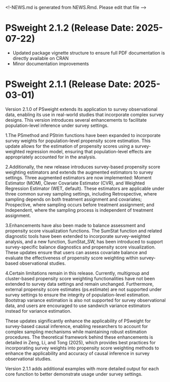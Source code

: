 
\<!-NEWS.md is generated from NEWS.Rmd. Please edit that file –\>

# PSweight 2.1.2 (Release Date: 2025-07-22)

- Updated package vignette structure to ensure full PDF documentation is directly available on CRAN
- Minor documentation improvements

# PSweight 2.1.1 (Release Date: 2025-03-01)

Version 2.1.0 of PSweight extends its application to survey observational data, enabling its use in real-world studies that incorporate complex survey designs. This version introduces several enhancements to facilitate population-level inference under survey settings.

1.The PSmethod and PStrim functions have been expanded to incorporate survey weights for population-level propensity score estimation. This update allows for the estimation of propensity scores using a survey-weighted regression model, ensuring that population-level effects are appropriately accounted for in the analysis.

2.Additionally, the new release introduces survey-based propensity score weighting estimators and extends the augmented estimators to survey settings. Three augmented estimators are now implemented: Moment Estimator (MOM), Clever Covariate Estimator (CVR), and Weighted Regression Estimator (WET, default). These estimators are applicable under three common survey sampling settings, including Retrospective, where sampling depends on both treatment assignment and covariates; Prospective, where sampling occurs before treatment assignment; and Independent, where the sampling process is independent of treatment assignment.

3.Enhancements have also been made to balance assessment and propensity score visualization functions. The SumStat function and related diagnostic tools have been extended to incorporate survey-weighted analysis, and a new function, SumStat_SW, has been introduced to support survey-specific balance diagnostics and propensity score visualization. These updates ensure that users can assess covariate balance and evaluate the effectiveness of propensity score weighting within survey-based observational studies.

4.Certain limitations remain in this release. Currently, multigroup and cluster-based propensity score weighting functionalities have not been extended to survey data settings and remain unchanged. Furthermore, external propensity score estimates (ps.estimate) are not supported under survey settings to ensure the integrity of population-level estimation. Bootstrap variance estimation is also not supported for survey observational data, and users are encouraged to use sandwich variance estimators instead for variance estimation.

These updates significantly enhance the applicability of PSweight for survey-based causal inference, enabling researchers to account for complex sampling mechanisms while maintaining robust estimation procedures. The theoretical framework behind these enhancements is detailed in Zeng, Li, and Tong (2025), which provides best practices for incorporating survey weights into propensity score weighting methods to enhance the applicability and accuracy of causal inference in survey observational studies.

Version 2.1.1 adds additional examples with more detailed output for each core function to better demonstrate usage under survey settings.